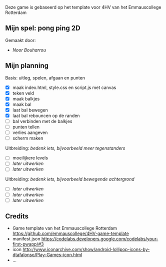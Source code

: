 Deze game is gebaseerd op het template voor 4HV van het Emmauscollege Rotterdam

## Mijn spel: pong ping 2D
Gemaakt door:
- *Noor Bouharrou*


## Mijn planning

Basis: uitleg, spelen, afgaan en punten
- [x] maak index.html, style.css en script.js met canvas
- [x] teken veld
- [x] maak balkjes
- [x] maak bal
- [x] laat bal bewegen
- [x] laat bal rebouncen op de randen
- [ ] bal verbinden met de balkjes 
- [ ] punten tellen
-	[ ] verlies aangeven
- [ ] scherm maken

Uitbreiding: *bedenk iets, bijvoorbeeld meer tegenstanders*
- [ ] moeilijkere levels
- [ ] *later uitwerken*
- [ ] *later uitwerken*

Uitbreiding: *bedenk iets, bijvoorbeeld bewegende achtergrond*
- [ ] *later uitwerken*
- [ ] *later uitwerken*
- [ ] *later uitwerken*

## Credits
- Game template van het Emmauscollege Rotterdam https://github.com/emmauscollege/4HV-game-template
- manifest.json https://codelabs.developers.google.com/codelabs/your-first-pwapp/#3
- icon http://www.iconarchive.com/show/android-lollipop-icons-by-dtafalonso/Play-Games-icon.html
- ...

